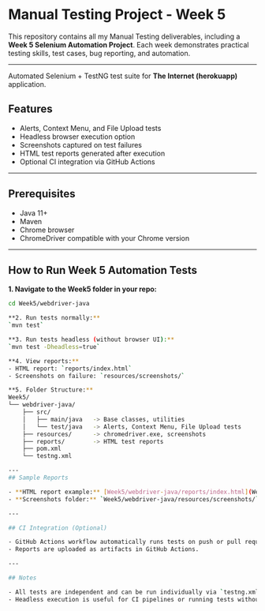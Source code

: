 # Manual Testing Project - Week 5

This repository contains all my Manual Testing deliverables, including a **Week 5 Selenium Automation Project**. Each week demonstrates practical testing skills, test cases, bug reporting, and automation.

---

Automated Selenium + TestNG test suite for **The Internet (herokuapp)** application.  

## Features

- Alerts, Context Menu, and File Upload tests
- Headless browser execution option
- Screenshots captured on test failures
- HTML test reports generated after execution
- Optional CI integration via GitHub Actions

---

## Prerequisites

- Java 11+
- Maven
- Chrome browser
- ChromeDriver compatible with your Chrome version

---

## How to Run Week 5 Automation Tests

**1. Navigate to the Week5 folder in your repo:**
```bash
cd Week5/webdriver-java

**2. Run tests normally:**  
`mvn test`

**3. Run tests headless (without browser UI):**  
`mvn test -Dheadless=true`

**4. View reports:**  
- HTML report: `reports/index.html`  
- Screenshots on failure: `resources/screenshots/`

**5. Folder Structure:**
Week5/
└── webdriver-java/
    ├── src/
    │   ├── main/java   -> Base classes, utilities
    │   └── test/java   -> Alerts, Context Menu, File Upload tests
    ├── resources/      -> chromedriver.exe, screenshots
    ├── reports/        -> HTML test reports
    ├── pom.xml
    └── testng.xml

--- 
## Sample Reports

- **HTML report example:** [Week5/webdriver-java/reports/index.html](Week5/webdriver-java/reports/index.html)  
- **Screenshots folder:** `Week5/webdriver-java/resources/screenshots/`

---

## CI Integration (Optional)

- GitHub Actions workflow automatically runs tests on push or pull request.  
- Reports are uploaded as artifacts in GitHub Actions.

---

## Notes

- All tests are independent and can be run individually via `testng.xml`.  
- Headless execution is useful for CI pipelines or running tests without opening the browser.


